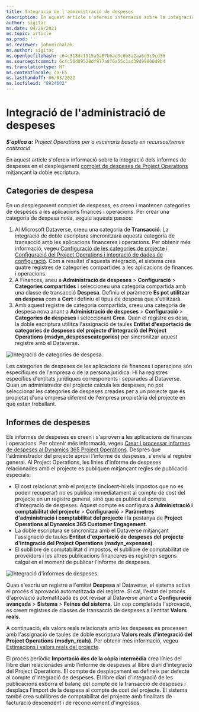 ```yaml
---
title: Integració de l'administració de despeses
description: En aquest article s'ofereix informació sobre la integració de l'informe de despeses a les operacions del projecte mitjançant la doble escriptura.
author: sigitac
ms.date: 04/28/2021
ms.topic: article
ms.prod: ''
ms.reviewer: johnmichalak
ms.author: sigitac
ms.openlocfilehash: c64c318dc1915a9a87b6ae3c6b8a2aa6d3c9cd36
ms.sourcegitcommit: 6cfc50d89528df977a8f6a55c1ad39d99800d9b4
ms.translationtype: HT
ms.contentlocale: ca-ES
ms.lasthandoff: 06/03/2022
ms.locfileid: "8924602"
---
```

# <a name="expense-management-integration"></a>Integració de l'administració de despeses

_**S'aplica a:** Project Operations per a escenaris basats en recursos/sense cotització_

En aquest article s'ofereix informació sobre la integració dels informes de despeses en el desplegament [complet de despeses de Project Operations](../expense/expense-overview.md) mitjançant la doble escriptura.

## <a name="expense-categories"></a>Categories de despesa

En un desplegament complet de despeses, es creen i mantenen categories de despeses a les aplicacions finances i operacions. Per crear una categoria de despesa nova, seguiu aquests passos:

1. Al Microsoft Dataverse, creeu una categoria de **Transacció**. La integració de doble escriptura sincronitzarà aquesta categoria de transacció amb les aplicacions financeres i operacions. Per obtenir més informació, vegeu [Configuració de les categories de projecte](/dynamics365/project-operations/project-accounting/configure-project-categories) i [Configuració del Project Operations i integració de dades de configuració](resource-dual-write-setup-integration.md). Com a resultat d'aquesta integració, el sistema crea quatre registres de categories compartides a les aplicacions de finances i operacions.
2. A Finances, aneu a **Administració de despeses** > **Configuració** > **Categories compartides** i seleccioneu una categoria compartida amb una classe de transacció **Despesa**. Definiu el paràmetre **Es pot utilitzar en despesa** com a **Cert** i definiu el tipus de despesa que s'utilitzarà.
3. Amb aquest registre de categoria compartida, creeu una categoria de despesa nova anant a **Administració de despeses** > **Configuració** > **Categories de despeses** i seleccionant **Crea**. Quan el registre es desa, la doble escriptura utilitza l'assignació de taules **Entitat d'exportació de categories de despeses del projecte d'integració del Project Operations (msdyn\_despesescategories)** per sincronitzar aquest registre amb el Dataverse.

  ![Integració de categories de despesa.](./media/DW6ExpenseCategories.png)

Les categories de despeses de les aplicacions de finances i operacions són específiques de l'empresa o de la persona jurídica. Hi ha registres específics d'entitats jurídiques corresponents i separades al Dataverse. Quan un administrador del projecte calcula les despeses, no pot seleccionar les categories de despeses creades per a un projecte que és propietat d'una empresa diferent de l'empresa propietària del projecte en què estan treballant. 

## <a name="expense-reports"></a>Informes de despeses

Els informes de despeses es creen i s'aproven a les aplicacions de finances i operacions. Per obtenir més informació, vegeu [Crear i processar informes de despeses al Dynamics 365 Project Operations](/learn/modules/create-process-expense-reports/). Després que l'administrador del projecte aprovi l'informe de despeses, s'envia al registre general. Al Project Operations, les línies d'informe de despeses relacionades amb el projecte es publiquen mitjançant regles de publicació especials:

  - El cost relacionat amb el projecte (incloent-hi els impostos que no es poden recuperar) no es publica immediatament al compte de cost del projecte en un registre general, sinó que es publica al compte d'integració de despeses. Aquest compte es configura a **Administració i comptabilitat del projecte** > **Configuració** > **Paràmetres d'administració i comptabilitat del projecte** i la pestanya de **Project Operations al Dynamics 365 Customer Engagement**.
  - La doble escriptura se sincronitza amb el Dataverse mitjançant l'assignació de taules **Entitat d'exportació de despeses del projecte d'integració del Project Operations (msdyn\_expenses)**.
  - El subllibre de comptabilitat d'impostos, el subllibre de comptabilitat de proveïdors i les altres publicacions financeres es registren segons calgui en el moment de publicar l'informe de despeses.

  ![Integració d'informes de despeses.](./media/DW6ExpenseReports.png)

Quan s'escriu un registre a l'entitat **Despesa** al Dataverse, el sistema activa el procés d'aprovació automatitzada del registre. Si cal, l'estat del procés d'aprovació automatitzada es pot revisar al Dataverse anant a **Configuració avançada** > **Sistema** > **Feines del sistema**. Un cop completada l'aprovació, es creen registres de classes de transacció de despeses a l'entitat **Valors reals**.

A continuació, els valors reals relacionats amb les despeses es processen amb l'assignació de taules de doble escriptura **Valors reals d'integració del Project Operations (msdyn\_reals)**. Per obtenir més informació, vegeu [Estimacions i valors reals del projecte](resource-dual-write-estimates-actuals.md).

El procés periòdic **Importació des de la còpia intermèdia** crea línies del llibre diari relacionades amb l'informe de despeses al llibre diari d'integració del Project Operations. El compte de desplaçament es defineix per defecte al compte d'integració de despeses. El llibre diari d'integració de les publicacions esborra el balanç del compte de la transacció de despeses i desplaça l'import de la despesa al compte de cost del projecte. El sistema també crea subllibres de comptabilitat del projecte amb finalitats de facturació descendent i de reconeixement d'ingressos.
